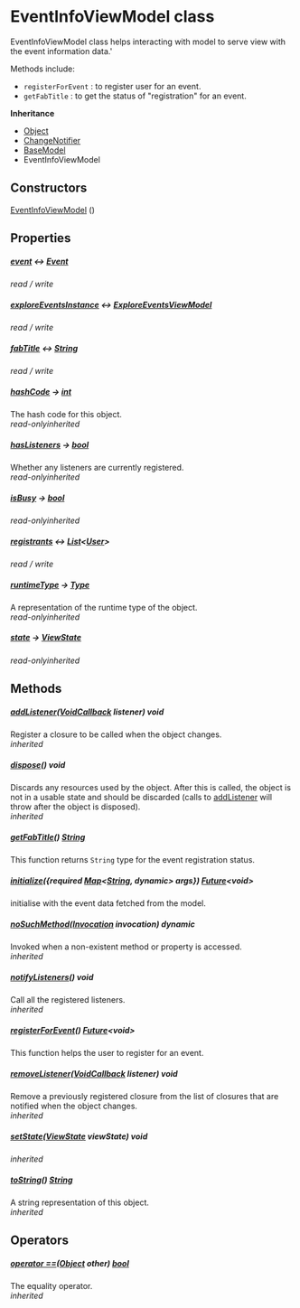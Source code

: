 


# EventInfoViewModel class









<p>EventInfoViewModel class helps interacting with model to serve view with the event information data.'</p>
<p>Methods include:</p>
<ul>
<li><code>registerForEvent</code> : to register user for an event.</li>
<li><code>getFabTitle</code> : to get the status of "registration" for an event.</li>
</ul>



**Inheritance**

- [Object](https://api.flutter.dev/flutter/dart-core/Object-class.html)
- [ChangeNotifier](https://api.flutter.dev/flutter/foundation/ChangeNotifier-class.html)
- [BaseModel](../view_model_base_view_model/BaseModel-class.md)
- EventInfoViewModel








## Constructors

[EventInfoViewModel](../view_model_after_auth_view_models_event_view_models_event_info_view_model/EventInfoViewModel/EventInfoViewModel.md) ()

   


## Properties

##### [event](../view_model_after_auth_view_models_event_view_models_event_info_view_model/EventInfoViewModel/event.md) &#8596; [Event](../models_events_event_model/Event-class.md)



  
_<span class="feature">read / write</span>_



##### [exploreEventsInstance](../view_model_after_auth_view_models_event_view_models_event_info_view_model/EventInfoViewModel/exploreEventsInstance.md) &#8596; [ExploreEventsViewModel](../view_model_after_auth_view_models_event_view_models_explore_events_view_model/ExploreEventsViewModel-class.md)



  
_<span class="feature">read / write</span>_



##### [fabTitle](../view_model_after_auth_view_models_event_view_models_event_info_view_model/EventInfoViewModel/fabTitle.md) &#8596; [String](https://api.flutter.dev/flutter/dart-core/String-class.html)



  
_<span class="feature">read / write</span>_



##### [hashCode](https://api.flutter.dev/flutter/dart-core/Object/hashCode.html) &#8594; [int](https://api.flutter.dev/flutter/dart-core/int-class.html)



The hash code for this object.  
_<span class="feature">read-only</span><span class="feature">inherited</span>_



##### [hasListeners](https://api.flutter.dev/flutter/foundation/ChangeNotifier/hasListeners.html) &#8594; [bool](https://api.flutter.dev/flutter/dart-core/bool-class.html)



Whether any listeners are currently registered.  
_<span class="feature">read-only</span><span class="feature">inherited</span>_



##### [isBusy](../view_model_base_view_model/BaseModel/isBusy.md) &#8594; [bool](https://api.flutter.dev/flutter/dart-core/bool-class.html)



  
_<span class="feature">read-only</span><span class="feature">inherited</span>_



##### [registrants](../view_model_after_auth_view_models_event_view_models_event_info_view_model/EventInfoViewModel/registrants.md) &#8596; [List](https://api.flutter.dev/flutter/dart-core/List-class.html)&lt;[User](../models_user_user_info/User-class.md)>



  
_<span class="feature">read / write</span>_



##### [runtimeType](https://api.flutter.dev/flutter/dart-core/Object/runtimeType.html) &#8594; [Type](https://api.flutter.dev/flutter/dart-core/Type-class.html)



A representation of the runtime type of the object.  
_<span class="feature">read-only</span><span class="feature">inherited</span>_



##### [state](../view_model_base_view_model/BaseModel/state.md) &#8594; [ViewState](../enums_enums/ViewState.md)



  
_<span class="feature">read-only</span><span class="feature">inherited</span>_





## Methods

##### [addListener](https://api.flutter.dev/flutter/foundation/ChangeNotifier/addListener.html)([VoidCallback](https://api.flutter.dev/flutter/dart-ui/VoidCallback.html) listener) void



Register a closure to be called when the object changes.  
_<span class="feature">inherited</span>_



##### [dispose](https://api.flutter.dev/flutter/foundation/ChangeNotifier/dispose.html)() void



Discards any resources used by the object. After this is called, the
object is not in a usable state and should be discarded (calls to
<a href="https://api.flutter.dev/flutter/foundation/ChangeNotifier/addListener.html">addListener</a> will throw after the object is disposed).  
_<span class="feature">inherited</span>_



##### [getFabTitle](../view_model_after_auth_view_models_event_view_models_event_info_view_model/EventInfoViewModel/getFabTitle.md)() [String](https://api.flutter.dev/flutter/dart-core/String-class.html)



This function returns <code>String</code> type for the event registration status.  




##### [initialize](../view_model_after_auth_view_models_event_view_models_event_info_view_model/EventInfoViewModel/initialize.md)(\{required [Map](https://api.flutter.dev/flutter/dart-core/Map-class.html)&lt;[String](https://api.flutter.dev/flutter/dart-core/String-class.html), dynamic> args}) [Future](https://api.flutter.dev/flutter/dart-async/Future-class.html)&lt;void>



initialise with the event data fetched from the model.  




##### [noSuchMethod](https://api.flutter.dev/flutter/dart-core/Object/noSuchMethod.html)([Invocation](https://api.flutter.dev/flutter/dart-core/Invocation-class.html) invocation) dynamic



Invoked when a non-existent method or property is accessed.  
_<span class="feature">inherited</span>_



##### [notifyListeners](https://api.flutter.dev/flutter/foundation/ChangeNotifier/notifyListeners.html)() void



Call all the registered listeners.  
_<span class="feature">inherited</span>_



##### [registerForEvent](../view_model_after_auth_view_models_event_view_models_event_info_view_model/EventInfoViewModel/registerForEvent.md)() [Future](https://api.flutter.dev/flutter/dart-async/Future-class.html)&lt;void>



This function helps the user to register for an event.  




##### [removeListener](https://api.flutter.dev/flutter/foundation/ChangeNotifier/removeListener.html)([VoidCallback](https://api.flutter.dev/flutter/dart-ui/VoidCallback.html) listener) void



Remove a previously registered closure from the list of closures that are
notified when the object changes.  
_<span class="feature">inherited</span>_



##### [setState](../view_model_base_view_model/BaseModel/setState.md)([ViewState](../enums_enums/ViewState.md) viewState) void



  
_<span class="feature">inherited</span>_



##### [toString](https://api.flutter.dev/flutter/dart-core/Object/toString.html)() [String](https://api.flutter.dev/flutter/dart-core/String-class.html)



A string representation of this object.  
_<span class="feature">inherited</span>_





## Operators

##### [operator ==](https://api.flutter.dev/flutter/dart-core/Object/operator_equals.html)([Object](https://api.flutter.dev/flutter/dart-core/Object-class.html) other) [bool](https://api.flutter.dev/flutter/dart-core/bool-class.html)



The equality operator.  
_<span class="feature">inherited</span>_















